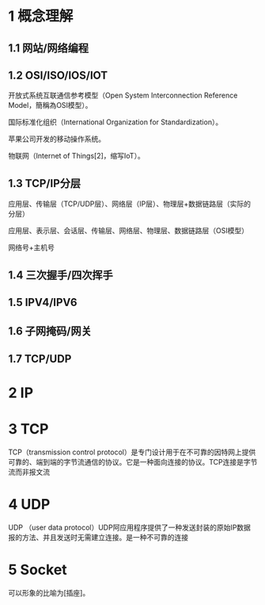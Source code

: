

# 1 概念理解

## 1.1 网站/网络编程



## 1.2 OSI/ISO/IOS/IOT

开放式系统互联通信参考模型（Open System Interconnection Reference Model，簡稱為OSI模型）。

国际标准化组织（International Organization for Standardization）。

苹果公司开发的移动操作系统。

物联网（Internet of Things[2]，缩写IoT）。

## 1.3 TCP/IP分层

应用层、传输层（TCP/UDP层）、网络层（IP层）、物理层+数据链路层（实际的分层）

应用层、表示层、会话层、传输层、网络层、物理层、数据链路层（OSI模型）

网络号+主机号

## 1.4 三次握手/四次挥手



## 1.5 IPV4/IPV6



## 1.6 子网掩码/网关



## 1.7 TCP/UDP



# 2 IP



# 3 TCP

TCP（transmission control protocol）是专门设计用于在不可靠的因特网上提供可靠的、端到端的字节流通信的协议。它是一种面向连接的协议。TCP连接是字节流而非报文流


# 4 UDP

UDP （user data protocol）UDP阿应用程序提供了一种发送封装的原始IP数据报的方法、并且发送时无需建立连接。是一种不可靠的连接



# 5 Socket

可以形象的比喻为[插座]。









